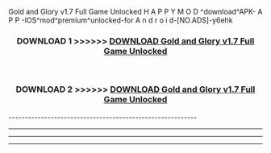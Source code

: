  Gold and Glory v1.7 Full Game Unlocked  H A P P Y M O D ^download^APK- A P P -IOS^mod^premium^unlocked-for A n d r o i d-[NO.ADS]-y6ehk



<div align="center">

<h3>DOWNLOAD 1 >>>>>> <a href="https://en-mod.web.app/?en= Gold and Glory v1.7 Full Game Unlocked ">DOWNLOAD Gold and Glory v1.7 Full Game Unlocked  </a></h3><br>

<h3>DOWNLOAD 2 >>>>>> <a href="https://en-mod.web.app/?en= Gold and Glory v1.7 Full Game Unlocked ">DOWNLOAD Gold and Glory v1.7 Full Game Unlocked  </a></h3>

</div>
----------------------------------------------------------

----------------------------------------------------------

----------------------------------------------------------

----------------------------------------------------------



